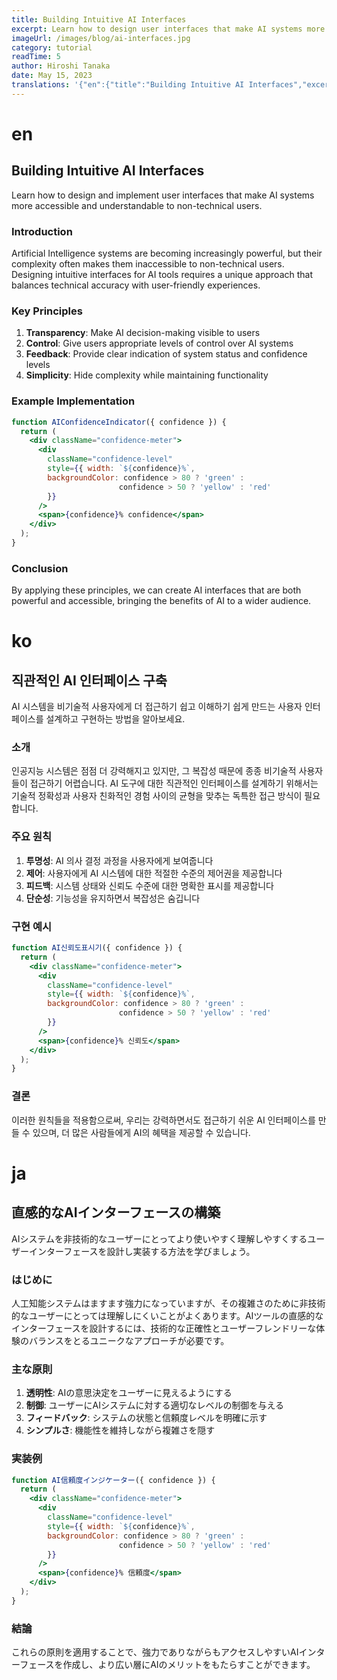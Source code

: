 ```yaml
---
title: Building Intuitive AI Interfaces
excerpt: Learn how to design user interfaces that make AI systems more accessible.
imageUrl: /images/blog/ai-interfaces.jpg
category: tutorial
readTime: 5
author: Hiroshi Tanaka
date: May 15, 2023
translations: '{"en":{"title":"Building Intuitive AI Interfaces","excerpt":"Learn how to design user interfaces that make AI systems more accessible."},"ko":{"title":"직관적인 AI 인터페이스 구축","excerpt":"AI 시스템을 더 접근하기 쉽게 만드는 사용자 인터페이스를 설계하는 방법을 알아보세요."},"ja":{"title":"直感的なAIインターフェースの構築","excerpt":"AIシステムをより使いやすくするユーザーインターフェースの設計方法を学びましょう。"}}'
---
```


# en

## Building Intuitive AI Interfaces

Learn how to design and implement user interfaces that make AI systems more accessible and understandable to non-technical users.

### Introduction

Artificial Intelligence systems are becoming increasingly powerful, but their complexity often makes them inaccessible to non-technical users. Designing intuitive interfaces for AI tools requires a unique approach that balances technical accuracy with user-friendly experiences.

### Key Principles

1. **Transparency**: Make AI decision-making visible to users
2. **Control**: Give users appropriate levels of control over AI systems
3. **Feedback**: Provide clear indication of system status and confidence levels
4. **Simplicity**: Hide complexity while maintaining functionality

### Example Implementation

```jsx
function AIConfidenceIndicator({ confidence }) {
  return (
    <div className="confidence-meter">
      <div 
        className="confidence-level" 
        style={{ width: `${confidence}%`, 
        backgroundColor: confidence > 80 ? 'green' : 
                        confidence > 50 ? 'yellow' : 'red' 
        }}
      />
      <span>{confidence}% confidence</span>
    </div>
  );
}
```

### Conclusion

By applying these principles, we can create AI interfaces that are both powerful and accessible, bringing the benefits of AI to a wider audience.

# ko

## 직관적인 AI 인터페이스 구축

AI 시스템을 비기술적 사용자에게 더 접근하기 쉽고 이해하기 쉽게 만드는 사용자 인터페이스를 설계하고 구현하는 방법을 알아보세요.

### 소개

인공지능 시스템은 점점 더 강력해지고 있지만, 그 복잡성 때문에 종종 비기술적 사용자들이 접근하기 어렵습니다. AI 도구에 대한 직관적인 인터페이스를 설계하기 위해서는 기술적 정확성과 사용자 친화적인 경험 사이의 균형을 맞추는 독특한 접근 방식이 필요합니다.

### 주요 원칙

1. **투명성**: AI 의사 결정 과정을 사용자에게 보여줍니다
2. **제어**: 사용자에게 AI 시스템에 대한 적절한 수준의 제어권을 제공합니다
3. **피드백**: 시스템 상태와 신뢰도 수준에 대한 명확한 표시를 제공합니다
4. **단순성**: 기능성을 유지하면서 복잡성은 숨깁니다

### 구현 예시

```jsx
function AI신뢰도표시기({ confidence }) {
  return (
    <div className="confidence-meter">
      <div 
        className="confidence-level" 
        style={{ width: `${confidence}%`, 
        backgroundColor: confidence > 80 ? 'green' : 
                        confidence > 50 ? 'yellow' : 'red' 
        }}
      />
      <span>{confidence}% 신뢰도</span>
    </div>
  );
}
```

### 결론

이러한 원칙들을 적용함으로써, 우리는 강력하면서도 접근하기 쉬운 AI 인터페이스를 만들 수 있으며, 더 많은 사람들에게 AI의 혜택을 제공할 수 있습니다.

# ja

## 直感的なAIインターフェースの構築

AIシステムを非技術的なユーザーにとってより使いやすく理解しやすくするユーザーインターフェースを設計し実装する方法を学びましょう。

### はじめに

人工知能システムはますます強力になっていますが、その複雑さのために非技術的なユーザーにとっては理解しにくいことがよくあります。AIツールの直感的なインターフェースを設計するには、技術的な正確性とユーザーフレンドリーな体験のバランスをとるユニークなアプローチが必要です。

### 主な原則

1. **透明性**: AIの意思決定をユーザーに見えるようにする
2. **制御**: ユーザーにAIシステムに対する適切なレベルの制御を与える
3. **フィードバック**: システムの状態と信頼度レベルを明確に示す
4. **シンプルさ**: 機能性を維持しながら複雑さを隠す

### 実装例

```jsx
function AI信頼度インジケーター({ confidence }) {
  return (
    <div className="confidence-meter">
      <div 
        className="confidence-level" 
        style={{ width: `${confidence}%`, 
        backgroundColor: confidence > 80 ? 'green' : 
                        confidence > 50 ? 'yellow' : 'red' 
        }}
      />
      <span>{confidence}% 信頼度</span>
    </div>
  );
}
```

### 結論

これらの原則を適用することで、強力でありながらもアクセスしやすいAIインターフェースを作成し、より広い層にAIのメリットをもたらすことができます。